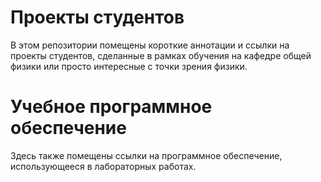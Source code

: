# Проекты студентов
В этом репозитории помещены короткие аннотации и ссылки на проекты студентов, сделанные в рамках обучения на кафедре общей физики или просто интересные с точки зрения физики.

# Учебное программное обеспечение
Здесь также помещены ссылки на программное обеспечение, использующееся в лабораторных работах.
